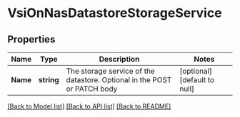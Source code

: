 # VsiOnNasDatastoreStorageService

## Properties
Name | Type | Description | Notes
------------ | ------------- | ------------- | -------------
**Name** | **string** | The storage service of the datastore. Optional in the POST or PATCH body | [optional] [default to null]

[[Back to Model list]](../README.md#documentation-for-models) [[Back to API list]](../README.md#documentation-for-api-endpoints) [[Back to README]](../README.md)


